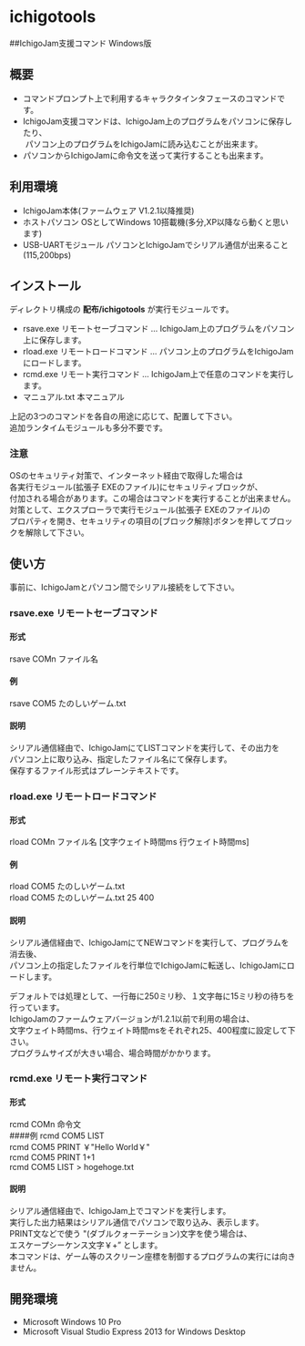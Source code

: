 # ichigotools
##IchigoJam支援コマンド Windows版

## 概要
- コマンドプロンプト上で利用するキャラクタインタフェースのコマンドです。
- IchigoJam支援コマンドは、IchigoJam上のプログラムをパソコンに保存したり、  
  パソコン上のプログラムをIchigoJamに読み込むことが出来ます。
- パソコンからIchigoJamに命令文を送って実行することも出来ます。

## 利用環境
- IchigoJam本体(ファームウェア V1.2.1以降推奨)  
- ホストパソコン
  OSとしてWindows 10搭載機(多分,XP以降なら動くと思います)  
- USB-UARTモジュール
  パソコンとIchigoJamでシリアル通信が出来ること(115,200bps)  

## インストール 
ディレクトリ構成の **配布/ichigotools** が実行モジュールです。  

- rsave.exe	リモートセーブコマンド … IchigoJam上のプログラムをパソコン上に保存します。	  　
- rload.exe	リモートロードコマンド  … パソコン上のプログラムをIchigoJamにロードします。 
- rcmd.exe	リモート実行コマンド     … IchigoJam上で任意のコマンドを実行します。  
- マニュアル.txt	本マニュアル

上記の3つのコマンドを各自の用途に応じて、配置して下さい。  
追加ランタイムモジュールも多分不要です。  

### 注意
OSのセキュリティ対策で、インターネット経由で取得した場合は  
各実行モジュール(拡張子 EXEのファイル)にセキュリティブロックが、  
付加される場合があります。この場合はコマンドを実行することが出来ません。  
対策として、エクスプローラで実行モジュール(拡張子 EXEのファイル)の  
プロパティを開き、セキュリティの項目の[ブロック解除]ボタンを押してブロックを解除して下さい。

## 使い方
事前に、IchigoJamとパソコン間でシリアル接続をして下さい。  

### rsave.exe リモートセーブコマンド  
#### 形式
rsave COMn ファイル名  
#### 例
rsave COM5 たのしいゲーム.txt  
   
#### 説明  
シリアル通信経由で、IchigoJamにてLISTコマンドを実行して、その出力を  
パソコン上に取り込み、指定したファイル名にて保存します。  
保存するファイル形式はプレーンテキストです。  

### rload.exe リモートロードコマンド 
#### 形式
rload COMn ファイル名 [文字ウェイト時間ms  行ウェイト時間ms] 
#### 例
rload COM5 たのしいゲーム.txt  
rload COM5 たのしいゲーム.txt 25 400  
#### 説明  
シリアル通信経由で、IchigoJamにてNEWコマンドを実行して、プログラムを消去後、  
パソコン上の指定したファイルを行単位でIchigoJamに転送し、IchigoJamにロードします。  

デフォルトでは処理として、一行毎に250ミリ秒、１文字毎に15ミリ秒の待ちを行っています。  
IchigoJamのファームウェアバージョンが1.2.1以前で利用の場合は、  
文字ウェイト時間ms、行ウェイト時間msをそれぞれ25、400程度に設定して下さい。  
プログラムサイズが大きい場合、場合時間がかかります。  

### rcmd.exe リモート実行コマンド  
#### 形式
rcmd COMn 命令文   
####例
rcmd COM5 LIST  
rcmd COM5 PRINT ￥"Hello World￥"   
rcmd COM5 PRINT 1+1  
rcmd COM5 LIST > hogehoge.txt  
#### 説明  
シリアル通信経由で、IchigoJam上でコマンドを実行します。  
実行した出力結果はシリアル通信でパソコンで取り込み、表示します。  
PRINT文などで使う "(ダブルクォーテーション)文字を使う場合は、  
エスケープシーケンス文字￥+” とします。  
本コマンドは、ゲーム等のスクリーン座標を制御するプログラムの実行には向きません。  

## 開発環境  
- Microsoft Windows 10 Pro  
- Microsoft Visual Studio Express 2013 for Windows Desktop  
